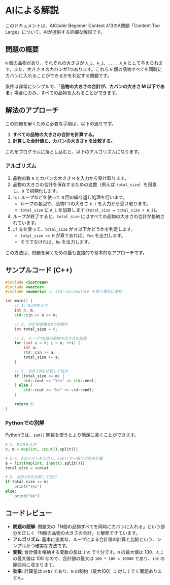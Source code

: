 # AIによる解説

このドキュメントは、AtCoder Beginner Contest 413のA問題「Content Too Large」について、AIが提供する詳細な解説です。

## 問題の概要

`N` 個の品物があり、それぞれの大きさが `A_1, A_2, ..., A_N` として与えられます。また、大きさ `M` のカバンが1つあります。これら `N` 個の品物すべてを同時にカバンに入れることができるかを判定する問題です。

条件は非常にシンプルで、「**品物の大きさの合計が、カバンの大きさ M 以下である**」場合にのみ、すべての品物を入れることができます。

## 解法のアプローチ

この問題を解くために必要な手順は、以下の通りです。

1.  **すべての品物の大きさの合計を計算する。**
2.  **計算した合計値と、カバンの大きさ `M` を比較する。**

これをプログラムに落とし込むと、以下のアルゴリズムになります。

### アルゴリズム

1.  品物の数 `N` とカバンの大きさ `M` を入力から受け取ります。
2.  品物の大きさの合計を保存するための変数（例えば `total_size`）を用意し、`0` で初期化します。
3.  `for` ループなどを使って `N` 回の繰り返し処理を行います。
    - ループの各回で、品物1つの大きさ `A_i` を入力から受け取ります。
    - `total_size` に `A_i` を加算します (`total_size = total_size + A_i`)。
4.  ループが終了すると、`total_size` にはすべての品物の大きさの合計が格納されています。
5.  `if` 文を使って、`total_size` が `M` 以下かどうかを判定します。
    - `total_size <= M` が真であれば、`Yes` を出力します。
    - そうでなければ、`No` を出力します。

この方法は、問題を解くための最も直接的で基本的なアプローチです。

## サンプルコード (C++)

```cpp
#include <iostream>
#include <vector>
#include <numeric> // std::accumulate を使う場合に便利

int main() {
    // 1. NとMを入力
    int n, m;
    std::cin >> n >> m;

    // 2. 合計用変数を0で初期化
    int total_size = 0;

    // 3. ループでN個の品物の大きさを加算
    for (int i = 0; i < n; ++i) {
        int a;
        std::cin >> a;
        total_size += a;
    }

    // 5. 合計とMを比較して出力
    if (total_size <= m) {
        std::cout << "Yes" << std::endl;
    } else {
        std::cout << "No" << std::endl;
    }

    return 0;
}
```

### Pythonでの別解

Pythonでは、`sum()` 関数を使うとより簡潔に書くことができます。

```python
# 1. NとMを入力
n, m = map(int, input().split())

# 2-4. Aのリストを入力し、sum()で一気に合計を計算
a = list(map(int, input().split()))
total_size = sum(a)

# 5. 合計とMを比較して出力
if total_size <= m:
    print("Yes")
else:
    print("No")
```


## コードレビュー

- **問題の読解**: 問題文の「N個の品物すべてを同時にカバンに入れる」という部分を正しく「N個の品物の大きさの合計」と解釈できています。
- **アルゴリズム**: 基本に忠実な、ループによる合計値の計算と比較という、シンプルかつ確実な方法です。
- **変数**: 合計値を格納する変数の型は `int` で十分です。`N` の最大値は 100、`A_i` の最大値は 100 なので、合計値の最大は `100 * 100 = 10000` であり、`int` の範囲内に収まります。
- **効率**: 計算量は `O(N)` であり、`N` の制約（最大100）に対して全く問題ありません。 